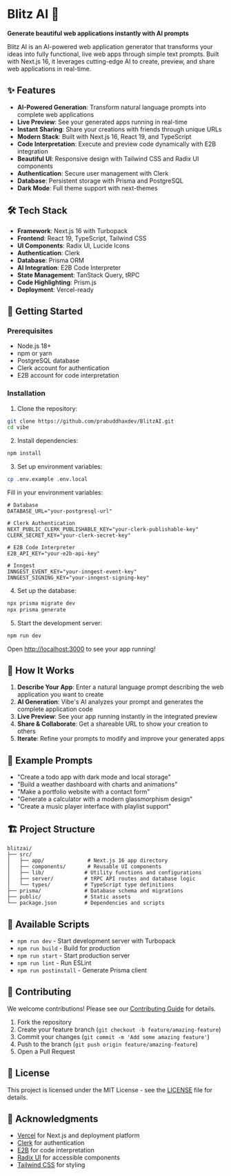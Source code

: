 # Blitz AI 🚀

**Generate beautiful web applications instantly with AI prompts**

Blitz AI is an AI-powered web application generator that transforms your ideas into fully functional, live web apps through simple text prompts. Built with Next.js 16, it leverages cutting-edge AI to create, preview, and share web applications in real-time.

## ✨ Features

- **AI-Powered Generation**: Transform natural language prompts into complete web applications
- **Live Preview**: See your generated apps running in real-time
- **Instant Sharing**: Share your creations with friends through unique URLs
- **Modern Stack**: Built with Next.js 16, React 19, and TypeScript
- **Code Interpretation**: Execute and preview code dynamically with E2B integration
- **Beautiful UI**: Responsive design with Tailwind CSS and Radix UI components
- **Authentication**: Secure user management with Clerk
- **Database**: Persistent storage with Prisma and PostgreSQL
- **Dark Mode**: Full theme support with next-themes

## 🛠️ Tech Stack

- **Framework**: Next.js 16 with Turbopack
- **Frontend**: React 19, TypeScript, Tailwind CSS
- **UI Components**: Radix UI, Lucide Icons
- **Authentication**: Clerk
- **Database**: Prisma ORM
- **AI Integration**: E2B Code Interpreter
- **State Management**: TanStack Query, tRPC
- **Code Highlighting**: Prism.js
- **Deployment**: Vercel-ready

## 🚀 Getting Started

### Prerequisites

- Node.js 18+
- npm or yarn
- PostgreSQL database
- Clerk account for authentication
- E2B account for code interpretation

### Installation

1. Clone the repository:
```bash
git clone https://github.com/prabuddhaxdev/BlitzAI.git
cd vibe
```

2. Install dependencies:
```bash
npm install
```

3. Set up environment variables:
```bash
cp .env.example .env.local
```

Fill in your environment variables:
```env
# Database
DATABASE_URL="your-postgresql-url"

# Clerk Authentication
NEXT_PUBLIC_CLERK_PUBLISHABLE_KEY="your-clerk-publishable-key"
CLERK_SECRET_KEY="your-clerk-secret-key"

# E2B Code Interpreter
E2B_API_KEY="your-e2b-api-key"

# Inngest
INNGEST_EVENT_KEY="your-inngest-event-key"
INNGEST_SIGNING_KEY="your-inngest-signing-key"
```

4. Set up the database:
```bash
npx prisma migrate dev
npx prisma generate
```

5. Start the development server:
```bash
npm run dev
```

Open [http://localhost:3000](http://localhost:3000) to see your app running!

## 📖 How It Works

1. **Describe Your App**: Enter a natural language prompt describing the web application you want to create
2. **AI Generation**: Vibe's AI analyzes your prompt and generates the complete application code
3. **Live Preview**: See your app running instantly in the integrated preview
4. **Share & Collaborate**: Get a shareable URL to show your creation to others
5. **Iterate**: Refine your prompts to modify and improve your generated apps

## 🎯 Example Prompts

- "Create a todo app with dark mode and local storage"
- "Build a weather dashboard with charts and animations"
- "Make a portfolio website with a contact form"
- "Generate a calculator with a modern glassmorphism design"
- "Create a music player interface with playlist support"

## 🏗️ Project Structure

```
blitzai/
├── src/
│   ├── app/              # Next.js 16 app directory
│   ├── components/       # Reusable UI components
│   ├── lib/             # Utility functions and configurations
│   ├── server/          # tRPC API routes and database logic
│   └── types/           # TypeScript type definitions
├── prisma/              # Database schema and migrations
├── public/              # Static assets
└── package.json         # Dependencies and scripts
```

## 🔧 Available Scripts

- `npm run dev` - Start development server with Turbopack
- `npm run build` - Build for production
- `npm run start` - Start production server
- `npm run lint` - Run ESLint
- `npm run postinstall` - Generate Prisma client

## 🤝 Contributing

We welcome contributions! Please see our [Contributing Guide](CONTRIBUTING.md) for details.

1. Fork the repository
2. Create your feature branch (`git checkout -b feature/amazing-feature`)
3. Commit your changes (`git commit -m 'Add some amazing feature'`)
4. Push to the branch (`git push origin feature/amazing-feature`)
5. Open a Pull Request

## 📄 License

This project is licensed under the MIT License - see the [LICENSE](LICENSE) file for details.

## 🙏 Acknowledgments

- [Vercel](https://vercel.com) for Next.js and deployment platform
- [Clerk](https://clerk.com) for authentication
- [E2B](https://e2b.dev) for code interpretation
- [Radix UI](https://radix-ui.com) for accessible components
- [Tailwind CSS](https://tailwindcss.com) for styling
